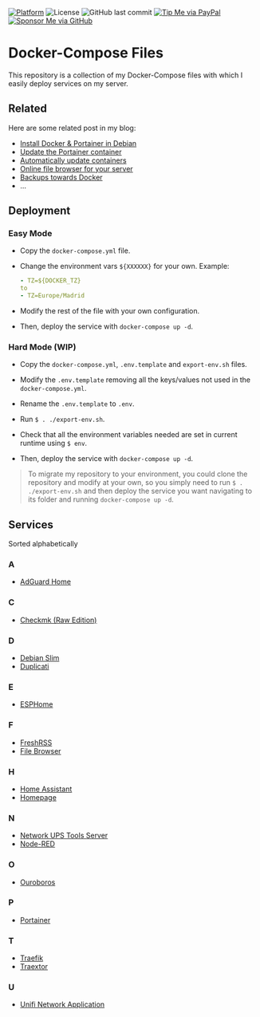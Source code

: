 [![Platform](https://img.shields.io/badge/platform-Docker-blue)](https://www.docker.com/)
![License](https://img.shields.io/github/license/danimart1991/docker-compose-files.svg)
![GitHub last commit](https://img.shields.io/github/last-commit/danimart1991/docker-compose-files.svg)
[![Tip Me via PayPal](https://img.shields.io/badge/PayPal-tip%20me-blue.svg?logo=paypal&style=flat)](https://www.paypal.me/danimart1991)
[![Sponsor Me via GitHub](https://img.shields.io/badge/GitHub-sponsor%20me-blue.svg?logo=github&style=flat)](https://github.com/sponsors/danimart1991)

# Docker-Compose Files

This repository is a collection of my Docker-Compose files with which I easily deploy services on my server.

## Related

Here are some related post in my blog:

- [Install Docker & Portainer in Debian](https://www.danielmartingonzalez.com/en/docker-and-portainer-in-debian/)
- [Update the Portainer container](https://www.danielmartingonzalez.com/en/update-the-portainer-container/)
- [Automatically update containers](https://www.danielmartingonzalez.com/en/automatically-update-containers/)
- [Online file browser for your server](https://www.danielmartingonzalez.com/en/online-file-browser-for-your-server/)
- [Backups towards Docker](https://www.danielmartingonzalez.com/en/backups-towards-docker/)
- ...

## Deployment

### Easy Mode

- Copy the `docker-compose.yml` file.

- Change the environment vars `${XXXXXX}` for your own. Example:

  ```yaml
  - TZ=${DOCKER_TZ}
  to
  - TZ=Europe/Madrid
  ```

- Modify the rest of the file with your own configuration.

- Then, deploy the service with `docker-compose up -d`.

### Hard Mode (WIP)

- Copy the `docker-compose.yml`, `.env.template` and `export-env.sh` files.

- Modify the `.env.template` removing all the keys/values not used in the `docker-compose.yml`.

- Rename the `.env.template` to `.env`.

- Run `$ . ./export-env.sh`.

- Check that all the environment variables needed are set in current runtime using `$ env`.

- Then, deploy the service with `docker-compose up -d`.

> To migrate my repository to your environment, you could clone the repository and modify at your own, so you simply need to run `$ . ./export-env.sh` and then deploy the service you want navigating to its folder and running `docker-compose up -d`.

## Services

Sorted alphabetically

### A

- [AdGuard Home](https://adguard.com/es/adguard-home/overview.html)

### C

- [Checkmk (Raw Edition)](https://checkmk.com/product/raw-edition)

### D

- [Debian Slim](https://hub.docker.com/_/debian)
- [Duplicati](https://www.duplicati.com/)

### E

- [ESPHome](https://esphome.io/)

### F

- [FreshRSS](https://www.freshrss.org/)
- [File Browser](https://filebrowser.org/)

### H

- [Home Assistant](https://www.home-assistant.io/)
- [Homepage](https://github.com/benphelps/homepage)

### N

- [Network UPS Tools Server](https://networkupstools.org/)
- [Node-RED](https://nodered.org/)

### O

- [Ouroboros](https://github.com/pyouroboros/ouroboros)

### P

- [Portainer](https://www.portainer.io/)

### T

- [Traefik](https://traefik.io/traefik/)
- [Traextor](https://gitlab.com/dj_arbz/traextor)

### U

- [Unifi Network Application](https://www.ui.com/download/releases/network-server)
